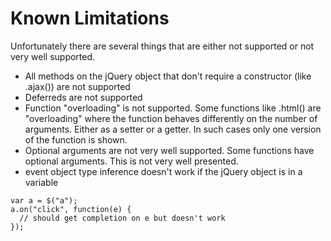 # Known Limitations #

Unfortunately there are several things that are either not supported or not very well supported.
  * All methods on the jQuery object that don't require a constructor (like .ajax()) are not supported
  * Deferreds are not supported
  * Function "overloading" is not supported. Some functions like .html() are "overloading" where the function behaves differently on the number of arguments. Either as a setter or a getter. In such cases only one version of the function is shown.
  * Optional arguments are not very well supported. Some functions have optional arguments. This is not very well presented.
  * event object type inference doesn't work if the jQuery object is in a variable
```
var a = $("a");
a.on("click", function(e) {
  // should get completion on e but doesn't work
});
```